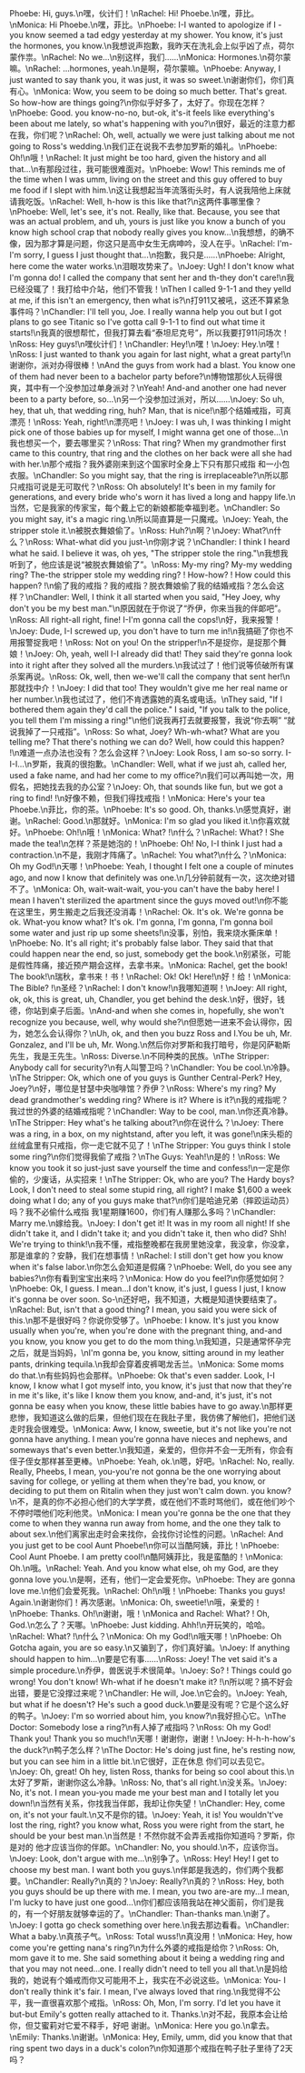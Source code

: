 Phoebe: Hi, guys.\n嘿，伙计们！\nRachel: Hi! Phoebe.\n嘿，菲比。\nMonica: Hi Phoebe.\n嘿，菲比。\nPhoebe: I-I wanted to apologize if I - you know seemed a tad edgy yesterday at my shower. You know, it's just the hormones, you know.\n我想说声抱歉，我昨天在洗礼会上似乎凶了点，荷尔蒙作祟。\nRachel: No we...\n别这样，我们......\nMonica: Hormones.\n荷尔蒙嘛。\nRachel: ...hormones, yeah.\n是啊，荷尔蒙嘛。\nPhoebe: Anyway, I just wanted to say thank you, it was just, it was so sweet.\n谢谢你们，你们真有心。\nMonica: Wow, you seem to be doing so much better. That's great. So how-how are things going?\n你似乎好多了，太好了。你现在怎样？\nPhoebe: Good. you know-no-no, but-ok, it's-it feels like everything's been about me lately, so what's happening with you?\n很好，最近的注意力都在我，你们呢？\nRachel: Oh, well, actually we were just talking about me not going to Ross's wedding.\n我们正在说我不去参加罗斯的婚礼。\nPhoebe: Oh!\n哦！\nRachel: It just might be too hard, given the history and all that...\n有那段过往，我可能很难面对。\nPhoebe: Wow! This reminds me of the time when I was umm, living on the street and this guy offered to buy me food if I slept with him.\n这让我想起当年流落街头时，有人说我陪他上床就请我吃饭。\nRachel: Well, h-how is this like that?\n这两件事哪里像？\nPhoebe: Well, let's see, it's not. Really, like that. Because, you see that was an actual problem, and uh, yours is just like you know a bunch of you know high school crap that nobody really gives you know...\n我想想，的确不像，因为那才算是问题，你这只是高中女生无病呻吟，没人在乎。\nRachel: I'm-I'm sorry, I guess I just thought that...\n抱歉，我只是......\nPhoebe: Alright, here come the water works.\n泪眼攻势来了。\nJoey: Ugh! I don't know what I'm gonna do! I called the company that sent her and th-they don't care!\n我已经没辄了！我打给中介站，他们不管我！\nThen I called 9-1-1 and they yelld at me, if this isn't an emergency, then what is?\n打911又被吼，这还不算紧急事件吗？\nChandler: I'll tell you, Joe. I really wanna help you out but I got plans to go see Titanic so I've gotta call 9-1-1 to find out what time it starts!\n我真的很想帮忙，但我打算去看“泰坦尼克号”，所以我要打911问场次！\nRoss: Hey guys!\n嘿伙计们！\nChandler: Hey!\n嘿！\nJoey: Hey.\n嘿！\nRoss: I just wanted to thank you again for last night, what a great party!\n谢谢你，派对办得很棒！\nAnd the guys from work had a blast. You know one of them had never been to a bachelor party before?\n博物馆那伙人玩得很爽，其中有一个没参加过单身派对？\nYeah! And-and another one had never been to a party before, so...\n另一个没参加过派对，所以......\nJoey: So uh, hey, that uh, that wedding ring, huh? Man, that is nice!\n那个结婚戒指，可真漂亮！\nRoss: Yeah, right!\n漂亮吧！\nJoey: I was uh, I was thinking I might pick one of those babies up for myself, I might wanna get one of those...\n我也想买一个，要去哪里买？\nRoss: That ring? When my grandmother first came to this country, that ring and the clothes on her back were all she had with her.\n那个戒指？我外婆刚来到这个国家时全身上下只有那只戒指 和一小包衣服。\nChandler: So you might say, that the ring is irreplaceable?\n所以那只戒指可说是无可取代？\nRoss: Oh absolutely! It's been in my family for generations, and every bride who's worn it has lived a long and happy life.\n当然，它是我家的传家宝，每个戴上它的新娘都能幸福到老。\nChandler: So you might say, it's a magic ring.\n所以简直算是一只魔戒。\nJoey: Yeah, the stripper stole it.\n被脱衣舞娘偷了。\nRoss: Huh?\n啊？\nJoey: What?\n什么？\nRoss: What-what did you just-\n你刚才说？\nChandler: I think I heard what he said. I believe it was, oh yes, "The stripper stole the ring."\n我想我听到了，他应该是说“被脱衣舞娘偷了”。\nRoss: My-my ring? My-my wedding ring? The-the stripper stole my wedding ring? ! How-how? ! How could this happen? !\n偷了我的戒指？我的戒指？脱衣舞娘偷了我的结婚戒指？怎么会这样？\nChandler: Well, I think it all started when you said, "Hey Joey, why don't you be my best man."\n原因就在于你说了“乔伊，你来当我的伴郞吧”。\nRoss: All right-all right, fine! I-I'm gonna call the cops!\n好，我来报警！\nJoey: Dude, I-I screwed up, you don't have to turn me in!\n我搞砸了你也不用报警捉我吧！\nRoss: Not on you! On the stripper!\n不是捉你，是捉那个舞娘！\nJoey: Oh, yeah, well I-I already did that! They said they're gonna look into it right after they solved all the murders.\n我试过了！他们说等侦破所有谋杀案再说。\nRoss: Ok, well, then we-we'll call the company that sent her!\n那就找中介！\nJoey: I did that too! They wouldn't give me her real name or her number.\n我也试过了，他们不肯透露她的真名或电话。\nThey said, "If I bothered them again they'd call the police." I said, "If you talk to the police, you tell them I'm missing a ring!"\n他们说我再打去就要报警，我说“你去啊” “就说我掉了一只戒指”。\nRoss: So what, Joey? Wh-wh-what? What are you telling me? That there's nothing we can do? Well, how could this happen? !\n难道一点办法也没有？怎么会这样？\nJoey: Look Ross, I am so-so sorry. I-I-I...\n罗斯，我真的很抱歉。\nChandler: Well, what if we just ah, called her, used a fake name, and had her come to my office?\n我们可以再叫她一次，用假名，把她找去我的办公室？\nJoey: Oh, that sounds like fun, but we got a ring to find! !\n好像不赖，但我们得找戒指！\nMonica: Here's your tea Phoebe.\n菲比，你的茶。\nPhoebe: It's so good. Oh, thanks.\n感觉真好，谢谢。\nRachel: Good.\n那就好。\nMonica: I'm so glad you liked it.\n你喜欢就好。\nPhoebe: Oh!\n哦！\nMonica: What? !\n什么？\nRachel: What? ! She made the tea!\n怎样？茶是她泡的！\nPhoebe: Oh! No, I-I think I just had a contraction.\n不是，我刚才阵痛了。\nRachel: You what?\n什么？\nMonica: Oh my God!\n天哪！\nPhoebe: Yeah, I thought I felt one a couple of minutes ago, and now I know that definitely was one.\n几分钟前就有一次，这次绝对错不了。\nMonica: Oh, wait-wait-wait, you-you can't have the baby here! I mean I haven't sterilized the apartment since the guys moved out!\n你不能在这里生，男生搬走之后我还没消毒！\nRachel: Ok. It's ok. We're gonna be ok. What-you know what? It's ok. I'm gonna, I'm gonna, I'm gonna boil some water and just rip up some sheets!\n没事，别怕，我来烧水撕床单！\nPhoebe: No. It's all right; it's probably false labor. They said that that could happen near the end, so just, somebody get the book.\n别紧张，可能是假性阵痛，接近预产期会这样，去拿书来。\nMonica: Rachel, get the book! The book!\n瑞秋，拿书来！书！\nRachel: Ok! Ok! Here!\n好！给！\nMonica: The Bible? !\n圣经？\nRachel: I don't know!\n我哪知道啊！\nJoey: All right, ok, ok, this is great, uh, Chandler, you get behind the desk.\n好，很好，钱德，你站到桌子后面。\nAnd-and when she comes in, hopefully, she won't recognize you because, well, why would she?\n但愿她一进来不会认得你，因为，她怎么会认得你？\nUh, ok, and then you buzz Ross and I.You be uh, Mr. Gonzalez, and I'll be uh, Mr. Wong.\n然后你对罗斯和我打暗号，你是冈萨勒斯先生，我是王先生。\nRoss: Diverse.\n不同种类的民族。\nThe Stripper: Anybody call for security?\n有人叫警卫吗？\nChandler: You be cool.\n冷静。\nThe Stripper: Ok, which one of you guys is Gunther Central-Perk? Hey, Joey?\n好，哪位是甘瑟中央咖啡馆？乔伊？\nRoss: Where's my ring? My dead grandmother's wedding ring? Where is it? Where is it?\n我的戒指呢？我过世的外婆的结婚戒指呢？\nChandler: Way to be cool, man.\n你还真冷静。\nThe Stripper: Hey what's he talking about?\n你在说什么？\nJoey: There was a ring, in a box, on my nightstand, after you left, it was gone!\n床头柜的丝绒盒里有只戒指，你一走它就不见了！\nThe Stripper: You guys think I stole some ring?\n你们觉得我偷了戒指？\nThe Guys: Yeah!\n是的！\nRoss: We know you took it so just-just save yourself the time and confess!\n一定是你偷的，少废话，从实招来！\nThe Stripper: Ok, who are you? The Hardy boys? Look, I don't need to steal some stupid ring, all right? I make $1,600 a week doing what I do; any of you guys make that?\n你们是哈迪兄弟（摔跤运动员）吗？我不必偷什么戒指 我1星期赚1600，你们有人赚那么多吗？\nChandler: Marry me.\n嫁给我。\nJoey: I don't get it! It was in my room all night! If she didn't take it, and I didn't take it; and you didn't take it, then who did? Shh! We're trying to think!\n我不懂，戒指整晚都在我房里她没拿，我没拿，你没拿，那是谁拿的？安静，我们在想事情！\nRachel: I still don't get how you know when it's false labor.\n你怎么会知道是假痛？\nPhoebe: Well, do you see any babies?\n你有看到宝宝出来吗？\nMonica: How do you feel?\n你感觉如何？\nPhoebe: Ok, I guess. I mean...I don't know, it's just, I guess I just, I know it's gonna be over soon. So-\n还好吧，我不知道，大概是知道快要结束了。\nRachel: But, isn't that a good thing? I mean, you said you were sick of this.\n那不是很好吗？你说你受够了。\nPhoebe: I know. It's just you know usually when you're, when you're done with the pregnant thing, and-and you know, you know you get to do the mom thing.\n我知道，只是通常怀孕完之后，就是当妈妈，\nI'm gonna be, you know, sitting around in my leather pants, drinking tequila.\n我却会穿着皮裤喝龙舌兰。\nMonica: Some moms do that.\n有些妈妈也会那样。\nPhoebe: Ok that's even sadder. Look, I-I know, I know what I got myself into, you know, it's just that now that they're in me it's like, it's like I know them you know, and-and, it's just, it's not gonna be easy when you know, these little babies have to go away.\n那样更悲惨，我知道这么做的后果，但他们现在在我肚子里，我仿佛了解他们，把他们送走时我会很难受。\nMonica: Aww, I know, sweetie, but it's not like you're not gonna have anything. I mean you're gonna have nieces and nephews, and someways that's even better.\n我知道，亲爱的，但你并不会一无所有，你会有侄子侄女那样甚至更棒。\nPhoebe: Yeah, ok.\n嗯，好吧。\nRachel: No, really. Really, Pheebs, I mean, you-you're not gonna be the one worrying about saving for college, or yelling at them when they're bad, you know, or deciding to put them on Ritalin when they just won't calm down. you know?\n不，是真的你不必担心他们的大学学费，或在他们不乖时骂他们，或在他们吵个不停时喂他们吃利他灵。\nMonica: I mean you're gonna be the one that they come to when they wanna run away from home, and the one they talk to about sex.\n他们离家出走时会来找你，会找你讨论性的问题。\nRachel: And you just get to be cool Aunt Phoebe!\n你可以当酷阿姨，菲比！\nPhoebe: Cool Aunt Phoebe. I am pretty cool!\n酷阿姨菲比，我是蛮酷的！\nMonica: Oh.\n哦。\nRachel: Yeah. And you know what else, oh my God, are they gonna love you.\n是啊，还有，他们一定会爱死你。\nPhoebe: They are gonna love me.\n他们会爱死我。\nRachel: Oh!\n哦！\nPhoebe: Thanks you guys! Again.\n谢谢你们！再次感谢。\nMonica: Oh, sweetie!\n哦，亲爱的！\nPhoebe: Thanks. Oh!\n谢谢，哦！\nMonica and Rachel: What? ! Oh, God.\n怎么了？天哪。\nPhoebe: Just kidding. Ahh!\n开玩笑的，哈哈。\nRachel: What? !\n什么？\nMonica: Oh my God!\n哦天哪！\nPhoebe: Oh Gotcha again, you are so easy.\n又骗到了，你们真好骗。\nJoey: If anything should happen to him...\n要是它有事......\nRoss: Joey! The vet said it's a simple procedure.\n乔伊，兽医说手术很简单。\nJoey: So? ! Things could go wrong! You don't know! Wh-what if he doesn't make it? !\n所以呢？搞不好会出错，要是它没撑过来呢？\nChandler: He will, Joe.\n它会的。\nJoey: Yeah, but what if he doesn't? He's such a good duck.\n要是没有呢？它是个这么好的鸭子。\nJoey: I'm so worried about him, you know?\n我好担心它。\nThe Doctor: Somebody lose a ring?\n有人掉了戒指吗？\nRoss: Oh my God! Thank you! Thank you so much!\n天哪！谢谢你，谢谢！\nJoey: H-h-h-how's the duck?\n鸭子怎么样？\nThe Doctor: He's doing just fine, he's resting now, but you can see him in a little bit.\n它很好，正在休息 你们可以去见它。\nJoey: Oh, great! Oh hey, listen Ross, thanks for being so cool about this.\n太好了罗斯，谢谢你这么冷静。\nRoss: No, that's all right.\n没关系。\nJoey: No, it's not. I mean you-you made me your best man and I totally let you down!\n当然有关系，你找我当伴郞，我却让你失望！\nChandler: Hey, come on, it's not your fault.\n又不是你的错。\nJoey: Yeah, it is! You wouldn't've lost the ring, right? you know what, Ross you were right from the start, he should be your best man.\n当然是！不然你就不会弄丢戒指你知道吗？罗斯，你是对的 他才应该当你的伴郞。\nChandler: No, you should.\n不，应该你当。\nJoey: Look, don't argue with me...\n别争了。\nRoss: Hey! Hey! I get to choose my best man. I want both you guys.\n伴郞是我选的，你们两个我都要。\nChandler: Really?\n真的？\nJoey: Really?\n真的？\nRoss: Hey, both you guys should be up there with me. I mean, you two are-are my...I mean, I'm lucky to have just one good...\n你们都应该陪我站在神父面前，你们是我的，有一个好朋友就够幸运的了。\nChandler: Than-thanks man.\n谢了。\nJoey: I gotta go check something over here.\n我去那边看看。\nChandler: What a baby.\n真孩子气。\nRoss: Total wuss!\n真没用！\nMonica: Hey, how come you're getting nana's ring?\n为什么外婆的戒指是给你？\nRoss: Oh, mom gave it to me. She said something about it being a wedding ring and that you may not need...one. I really didn't need to tell you all that.\n是妈给我的，她说有个婚戒而你又可能用不上，我实在不必说这些。\nMonica: You- I don't really think it's fair. I mean, I've always loved that ring.\n我觉得不公平，我一直很喜欢那个戒指。\nRoss: Oh, Mon, I'm sorry. I'd let you have it but-but Emily's gotten really attached to it. Thanks.\n对不起，我原本会让给你，但艾蜜莉对它爱不释手，好吧 谢谢。\nMonica: Here you go.\n拿去。\nEmily: Thanks.\n谢谢。\nMonica: Hey, Emily, umm, did you know that that ring spent two days in a duck's colon?\n你知道那个戒指在鸭子肚子里待了2天吗？
        